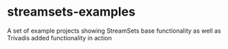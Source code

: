 # streamsets-examples
A set of example projects showing StreamSets base functionality as well as Trivadis added functionality in action
